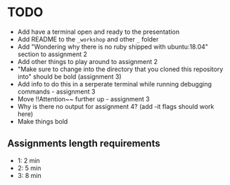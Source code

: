 # TODO
* Add have a terminal open and ready to the presentation
* Add README to the `_workshop` and other `_` folder
* Add "Wondering why there is no ruby shipped with ubuntu:18.04" section to assignment 2
* Add other things to play around to assignment 2
* "Make sure to change into the directory that you cloned this repository into" should be bold (assignment 3)
* Add info to do this in a serperate terminal while running debugging commands - assignment 3
* Move !!Attention~~ further up - assignment 3
* Why is there no output for assignment 4? (add -it flags should work here)
* Make things bold


## Assignments length requirements
* 1: 2 min
* 2: 5 min
* 3: 8 min
